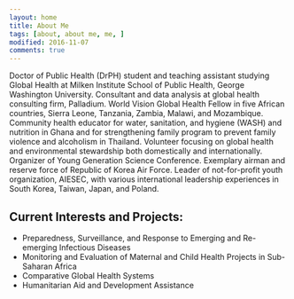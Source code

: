 ```yaml
---
layout: home
title: About Me
tags: [about, about me, me, ]
modified: 2016-11-07
comments: true
---
```


Doctor of Public Health (DrPH) student and teaching assistant studying Global Health at Milken Institute School of Public Health, George Washington University. Consultant and data analysis at global health consulting firm, Palladium. World Vision Global Health Fellow in five African countries, Sierra Leone, Tanzania, Zambia, Malawi, and Mozambique. Community health educator for water, sanitation, and hygiene (WASH) and nutrition in Ghana and for strengthening family program to prevent family violence and alcoholism in Thailand. Volunteer focusing on global health and environmental stewardship both domestically and internationally. Organizer of Young Generation Science Conference. Exemplary airman and reserve force of Republic of Korea Air Force. Leader of not-for-profit youth organization, AIESEC, with various international leadership experiences in South Korea, Taiwan, Japan, and Poland.
 
## Current Interests and Projects:

* Preparedness, Surveillance, and Response to Emerging and Re-emerging Infectious Diseases
* Monitoring and Evaluation of Maternal and Child Health Projects in Sub-Saharan Africa
* Comparative Global Health Systems 
* Humanitarian Aid and Development Assistance 

